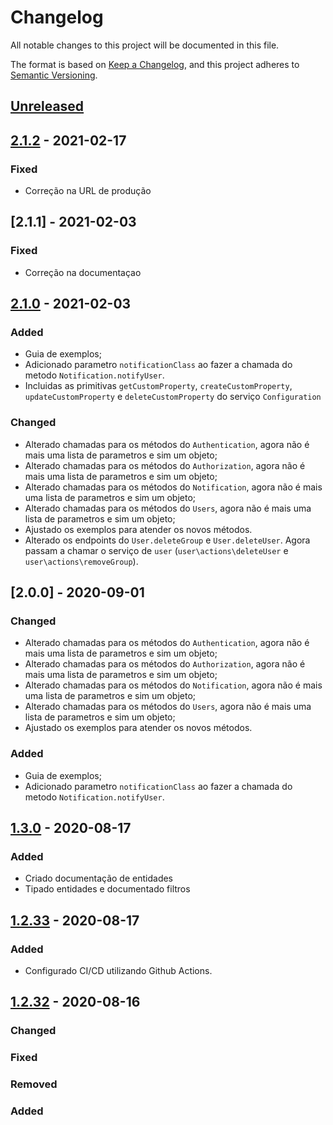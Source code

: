 # Changelog

All notable changes to this project will be documented in this file.

The format is based on [Keep a Changelog](https://keepachangelog.com/en/1.0.0/),
and this project adheres to [Semantic Versioning](https://semver.org/spec/v2.0.0.html).

## [Unreleased]

## [2.1.2] - 2021-02-17

### Fixed

-   Correção na URL de produção

## [2.1.1] - 2021-02-03

### Fixed

-   Correção na documentaçao

## [2.1.0] - 2021-02-03

### Added

-   Guia de exemplos;
-   Adicionado parametro `notificationClass` ao fazer a chamada do metodo `Notification.notifyUser`.
-   Incluidas as primitivas `getCustomProperty`, `createCustomProperty`, `updateCustomProperty` e `deleteCustomProperty` do serviço `Configuration`

### Changed

-   Alterado chamadas para os métodos do `Authentication`, agora não é mais uma lista de parametros e sim um objeto;
-   Alterado chamadas para os métodos do `Authorization`, agora não é mais uma lista de parametros e sim um objeto;
-   Alterado chamadas para os métodos do `Notification`, agora não é mais uma lista de parametros e sim um objeto;
-   Alterado chamadas para os métodos do `Users`, agora não é mais uma lista de parametros e sim um objeto;
-   Ajustado os exemplos para atender os novos métodos.
-   Alterado os endpoints do `User.deleteGroup` e `User.deleteUser`. Agora passam a chamar o serviço de `user` (`user\actions\deleteUser` e `user\actions\removeGroup`).

## [2.0.0] - 2020-09-01

### Changed

-   Alterado chamadas para os métodos do `Authentication`, agora não é mais uma lista de parametros e sim um objeto;
-   Alterado chamadas para os métodos do `Authorization`, agora não é mais uma lista de parametros e sim um objeto;
-   Alterado chamadas para os métodos do `Notification`, agora não é mais uma lista de parametros e sim um objeto;
-   Alterado chamadas para os métodos do `Users`, agora não é mais uma lista de parametros e sim um objeto;
-   Ajustado os exemplos para atender os novos métodos.

### Added

-   Guia de exemplos;
-   Adicionado parametro `notificationClass` ao fazer a chamada do metodo `Notification.notifyUser`.

## [1.3.0] - 2020-08-17

### Added

-   Criado documentação de entidades
-   Tipado entidades e documentado filtros

## [1.2.33] - 2020-08-17

### Added

-   Configurado CI/CD utilizando Github Actions.

## [1.2.32] - 2020-08-16

### Changed

### Fixed

### Removed

### Added

[Unreleased]: https://github.com/dev-senior-com-br/senior-core-node/compare/2.1.2...HEAD

[2.1.2]: https://github.com/dev-senior-com-br/senior-core-node/compare/2.1.1...2.1.2

[2.1.0]: https://github.com/dev-senior-com-br/senior-core-node/compare/1.3.0...2.1.0

[1.3.0]: https://github.com/dev-senior-com-br/senior-core-node/compare/v1.2.33...1.3.0

[1.2.33]: https://github.com/dev-senior-com-br/senior-core-node/compare/v1.2.32...1.2.33

[1.2.32]: https://github.com/dev-senior-com-br/senior-core-node/releases/tag/v1.2.32

